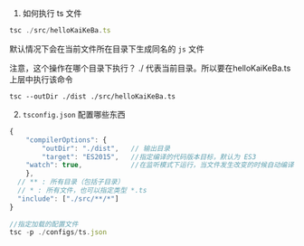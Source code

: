 1. 如何执行 ts 文件

```js
tsc ./src/helloKaiKeBa.ts
```

默认情况下会在当前文件所在目录下生成同名的 `js` 文件



注意，这个操作在哪个目录下执行？  ./ 代表当前目录。所以要在helloKaiKeBa.ts 上层中执行该命令

```
tsc --outDir ./dist ./src/helloKaiKeBa.ts
```



2. `tsconfig.json`  配置哪些东西

```js
{
    "compilerOptions": {
        "outDir": "./dist",   // 输出目录
        "target": "ES2015",   //指定编译的代码版本目标，默认为 ES3
    "watch": true,            //在监听模式下运行，当文件发生改变的时候自动编译
    },
  // ** : 所有目录（包括子目录）
  // * : 所有文件，也可以指定类型 *.ts
  "include": ["./src/**/*"]
}
  
//指定加载的配置文件
tsc -p ./configs/ts.json
```

